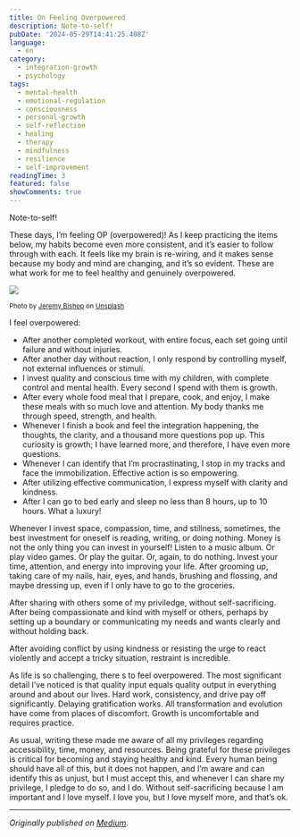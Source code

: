 ```yaml
---
title: On Feeling Overpowered
description: Note-to-self!
pubDate: '2024-05-29T14:41:25.408Z'
language:
  - en
category:
  - integration-growth
  - psychology
tags:
  - mental-health
  - emotional-regulation
  - consciousness
  - personal-growth
  - self-reflection
  - healing
  - therapy
  - mindfulness
  - resilience
  - self-improvement
readingTime: 3
featured: false
showComments: true
---
```


Note-to-self!

These days, I’m feeling OP (overpowered)! As I keep practicing the items below, my habits become even more consistent, and it’s easier to follow through with each. It feels like my brain is re-wiring, and it makes sense because my body and mind are changing, and it’s so evident. These are what work for me to feel healthy and genuinely overpowered.

![](https://cdn-images-1.medium.com/max/800/0*9gcNgi7zz54OiC4Q)

<small>Photo by [Jeremy Bishop](https://unsplash.com/@jeremybishop?utm_source=medium&utm_medium=referral) on [Unsplash](https://unsplash.com?utm_source=medium&utm_medium=referral)</small>

I feel overpowered:

- After another completed workout, with entire focus, each set going until failure and without injuries.
- After another day without reaction, I only respond by controlling myself, not external influences or stimuli.
- I invest quality and conscious time with my children, with complete control and mental health. Every second I spend with them is growth.
- After every whole food meal that I prepare, cook, and enjoy, I make these meals with so much love and attention. My body thanks me through speed, strength, and health.
- Whenever I finish a book and feel the integration happening, the thoughts, the clarity, and a thousand more questions pop up. This curiosity is growth; I have learned more, and therefore, I have even more questions.
- Whenever I can identify that I’m procrastinating, I stop in my tracks and face the immobilization. Effective action is so empowering.
- After utilizing effective communication, I express myself with clarity and kindness.
- After I can go to bed early and sleep no less than 8 hours, up to 10 hours. What a luxury!

Whenever I invest space, compassion, time, and stillness, sometimes, the best investment for oneself is reading, writing, or doing nothing. Money is not the only thing you can invest in yourself! Listen to a music album. Or play video games. Or play the guitar. Or, again, to do nothing. Invest your time, attention, and energy into improving your life. After grooming up, taking care of my nails, hair, eyes, and hands, brushing and flossing, and maybe dressing up, even if I only have to go to the groceries.

After sharing with others some of my priviledge, without self-sacrificing. After being compassionate and kind with myself or others, perhaps by setting up a boundary or communicating my needs and wants clearly and without holding back.

After avoiding conflict by using kindness or resisting the urge to react violently and accept a tricky situation, restraint is incredible.

As life is so challenging, there s to feel overpowered. The most significant detail I’ve noticed is that quality input equals quality output in everything around and about our lives. Hard work, consistency, and drive pay off significantly. Delaying gratification works. All transformation and evolution have come from places of discomfort. Growth is uncomfortable and requires practice.

As usual, writing these made me aware of all my privileges regarding accessibility, time, money, and resources. Being grateful for these privileges is critical for becoming and staying healthy and kind. Every human being should have all of this, but it does not happen, and I’m aware and can identify this as unjust, but I must accept this, and whenever I can share my privilege, I pledge to do so, and I do. Without self-sacrificing because I am important and I love myself. I love you, but I love myself more, and that’s ok.

---

_Originally published on [Medium](https://medium.com/@wizards777/on-feeling-overpowered-d964cc32480a)._

